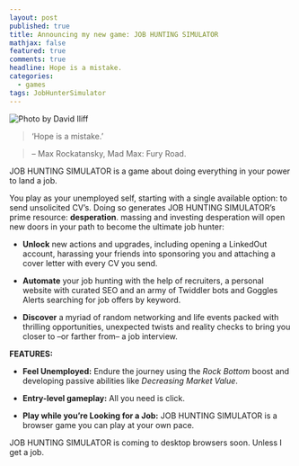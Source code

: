 ```yaml
---
layout: post
published: true
title: Announcing my new game: JOB HUNTING SIMULATOR
mathjax: false
featured: true
comments: true
headline: Hope is a mistake.
categories: 
  - games
tags: JobHunterSimulator
---
```


![Photo by David Iliff](/Users/Carlos/GitHub/Queledonio.github.io/_posts/_img/JobHunting_promo_01.png "Title")



>‘Hope is a mistake.’

>– Max Rockatansky, Mad Max: Fury Road.

JOB HUNTING SIMULATOR is a game about doing everything in your power to land a job.

You play as your unemployed self, starting with a single available option: to send unsolicited CV’s. Doing so generates JOB HUNTING SIMULATOR’s prime resource: **desperation**. massing and investing desperation will open new doors in your path to become the ultimate job hunter:

* **Unlock** new actions and upgrades, including opening a LinkedOut account, harassing your friends into sponsoring you and attaching a cover letter with every CV you send.

* **Automate** your job hunting with the help of recruiters, a personal website with curated SEO and an army of Twiddler bots and Goggles Alerts searching for job offers by keyword.
* **Discover** a myriad of random networking and life events packed with thrilling opportunities, unexpected twists and reality checks to bring you closer to –or farther from–  a job interview.

**FEATURES:**

* **Feel Unemployed:** Endure the journey using the *Rock Bottom* boost and developing passive abilities like *Decreasing Market Value*.  
* **Entry-level gameplay:** All you need is click.

* **Play while you’re Looking for a Job:** JOB HUNTING SIMULATOR is a browser game you can play at your own pace.  
 
JOB HUNTING SIMULATOR is coming to desktop browsers soon. Unless I get a job.
